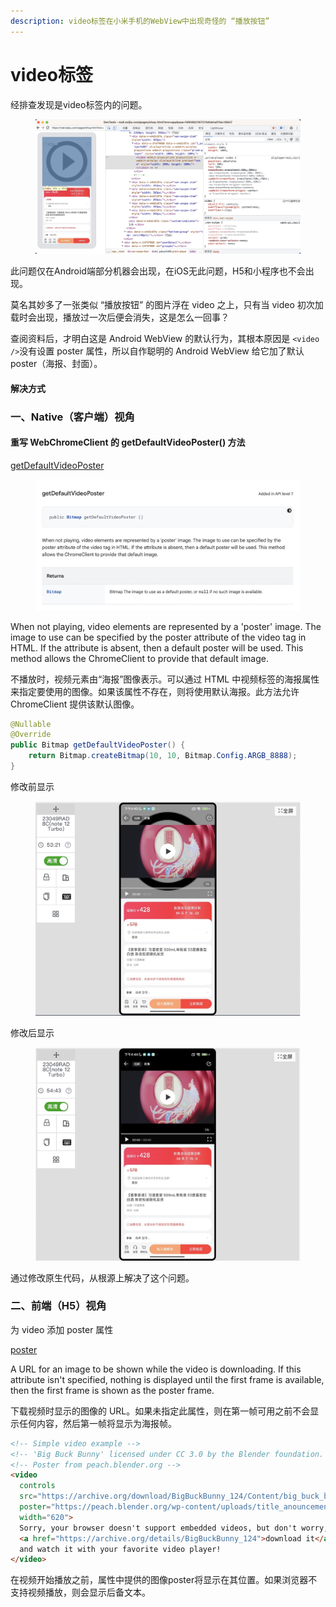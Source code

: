 ```yaml
---
description: video标签在小米手机的WebView中出现奇怪的 “播放按钮”
---
```


# video标签

经排查发现是video标签内的问题。 &#x20;

<figure><img src="../.gitbook/assets/video.jpg" alt=""><figcaption></figcaption></figure>

此问题仅在Android端部分机器会出现，在iOS无此问题，H5和小程序也不会出现。

莫名其妙多了一张类似 “播放按钮” 的图片浮在 video 之上，只有当 video 初次加载时会出现，播放过一次后便会消失，这是怎么一回事？

查阅资料后，才明白这是 Android WebView 的默认行为，其根本原因是 `<video />`没有设置 poster 属性，所以自作聪明的 Android WebView 给它加了默认 poster（海报、封面）。

#### 解决方式

### 一、Native（客户端）视角

#### 重写 WebChromeClient 的 getDefaultVideoPoster() 方法

[getDefaultVideoPoster](https://developer.android.com/reference/android/webkit/WebChromeClient#getDefaultVideoPoster\(\))&#x20;

<figure><img src="../.gitbook/assets/video2.jpg" alt=""><figcaption></figcaption></figure>

When not playing, video elements are represented by a 'poster' image. The image to use can be specified by the poster attribute of the video tag in HTML. If the attribute is absent, then a default poster will be used. This method allows the ChromeClient to provide that default image.

不播放时，视频元素由“海报”图像表示。可以通过 HTML 中视频标签的海报属性来指定要使用的图像。如果该属性不存在，则将使用默认海报。此方法允许 ChromeClient 提供该默认图像。

```java
@Nullable
@Override
public Bitmap getDefaultVideoPoster() {
    return Bitmap.createBitmap(10, 10, Bitmap.Config.ARGB_8888);
}
```

修改前显示 &#x20;

<figure><img src="../.gitbook/assets/video3.jpg" alt=""><figcaption></figcaption></figure>

修改后显示&#x20;

<figure><img src="../.gitbook/assets/video4.jpg" alt=""><figcaption></figcaption></figure>

通过修改原生代码，从根源上解决了这个问题。

### 二、前端（H5）视角

为 video 添加 poster 属性

[poster](https://developer.mozilla.org/en-US/docs/Web/HTML/Element/video#attr-poster)

A URL for an image to be shown while the video is downloading. If this attribute isn't specified, nothing is displayed until the first frame is available, then the first frame is shown as the poster frame.

下载视频时显示的图像的 URL。如果未指定此属性，则在第一帧可用之前不会显示任何内容，然后第一帧将显示为海报帧。

```html
<!-- Simple video example -->
<!-- 'Big Buck Bunny' licensed under CC 3.0 by the Blender foundation. Hosted by archive.org -->
<!-- Poster from peach.blender.org -->
<video
  controls
  src="https://archive.org/download/BigBuckBunny_124/Content/big_buck_bunny_720p_surround.mp4"
  poster="https://peach.blender.org/wp-content/uploads/title_anouncement.jpg?x11217"
  width="620">
  Sorry, your browser doesn't support embedded videos, but don't worry, you can
  <a href="https://archive.org/details/BigBuckBunny_124">download it</a>
  and watch it with your favorite video player!
</video>
```

在视频开始播放之前，属性中提供的图像poster将显示在其位置。如果浏览器不支持视频播放，则会显示后备文本。
